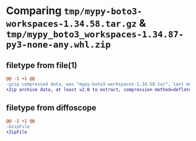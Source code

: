 # Comparing `tmp/mypy-boto3-workspaces-1.34.58.tar.gz` & `tmp/mypy_boto3_workspaces-1.34.87-py3-none-any.whl.zip`

## filetype from file(1)

```diff
@@ -1 +1 @@
-gzip compressed data, was "mypy-boto3-workspaces-1.34.58.tar", last modified: Thu Mar  7 20:22:54 2024, max compression
+Zip archive data, at least v2.0 to extract, compression method=deflate
```

## filetype from diffoscope

```diff
@@ -1 +1 @@
-GzipFile
+ZipFile
```

